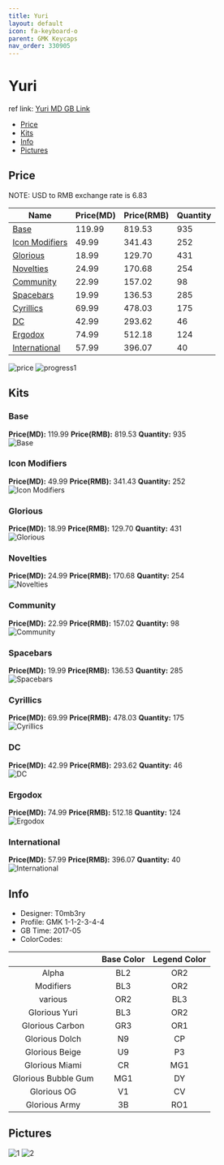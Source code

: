 ```yaml
---
title: Yuri
layout: default
icon: fa-keyboard-o
parent: GMK Keycaps
nav_order: 330905
---
```


# Yuri

ref link: [Yuri MD GB Link](https://www.massdrop.com/buy/massdrop-x-t0mb3ry-gmk-yuri-custom-keycap-set)

* [Price](#price)
* [Kits](#kits)
* [Info](#info)
* [Pictures](#pictures)


## Price  
NOTE: USD to RMB exchange rate is 6.83

| Name          | Price(MD)    |  Price(RMB) | Quantity |
| ------------- | ------------ |  ---------- | -------- |
|[Base](#base)|119.99|819.53|935|
|[Icon Modifiers](#icon-modifiers)|49.99|341.43|252|
|[Glorious](#glorious)|18.99|129.70|431|
|[Novelties](#novelties)|24.99|170.68|254|
|[Community](#community)|22.99|157.02|98|
|[Spacebars](#spacebars)|19.99|136.53|285|
|[Cyrillics](#cyrillics)|69.99|478.03|175|
|[DC](#dc)|42.99|293.62|46|
|[Ergodox](#ergodox)|74.99|512.18|124|
|[International](#international)|57.99|396.07|40|

<img src="{{ 'assets/images/gmk-keycaps/yuri/price.jpg' | relative_url }}" alt="price" class="image featured">
<img src="{{ 'assets/images/gmk-keycaps/yuri/progress1.png' | relative_url }}" alt="progress1" class="image featured">


## Kits
### Base
**Price(MD):** 119.99    **Price(RMB):** 819.53    **Quantity:** 935  
<img src="{{ 'assets/images/gmk-keycaps/yuri/kits_pics/base.jpg' | relative_url }}" alt="Base" class="image featured">

### Icon Modifiers
**Price(MD):** 49.99    **Price(RMB):** 341.43    **Quantity:** 252  
<img src="{{ 'assets/images/gmk-keycaps/yuri/kits_pics/icon-modifiers.jpg' | relative_url }}" alt="Icon Modifiers" class="image featured">

### Glorious
**Price(MD):** 18.99    **Price(RMB):** 129.70    **Quantity:** 431  
<img src="{{ 'assets/images/gmk-keycaps/yuri/kits_pics/glorious.jpg' | relative_url }}" alt="Glorious" class="image featured">

### Novelties
**Price(MD):** 24.99    **Price(RMB):** 170.68    **Quantity:** 254  
<img src="{{ 'assets/images/gmk-keycaps/yuri/kits_pics/novelties.jpg' | relative_url }}" alt="Novelties" class="image featured">

### Community
**Price(MD):** 22.99    **Price(RMB):** 157.02    **Quantity:** 98  
<img src="{{ 'assets/images/gmk-keycaps/yuri/kits_pics/community.jpg' | relative_url }}" alt="Community" class="image featured">

### Spacebars
**Price(MD):** 19.99    **Price(RMB):** 136.53    **Quantity:** 285  
<img src="{{ 'assets/images/gmk-keycaps/yuri/kits_pics/spacebars.jpg' | relative_url }}" alt="Spacebars" class="image featured">

### Cyrillics
**Price(MD):** 69.99    **Price(RMB):** 478.03    **Quantity:** 175  
<img src="{{ 'assets/images/gmk-keycaps/yuri/kits_pics/cyrillics.jpg' | relative_url }}" alt="Cyrillics" class="image featured">

### DC
**Price(MD):** 42.99    **Price(RMB):** 293.62    **Quantity:** 46  
<img src="{{ 'assets/images/gmk-keycaps/yuri/kits_pics/dc.jpg' | relative_url }}" alt="DC" class="image featured">

### Ergodox
**Price(MD):** 74.99    **Price(RMB):** 512.18    **Quantity:** 124  
<img src="{{ 'assets/images/gmk-keycaps/yuri/kits_pics/ergodox.jpg' | relative_url }}" alt="Ergodox" class="image featured">

### International
**Price(MD):** 57.99    **Price(RMB):** 396.07    **Quantity:** 40  
<img src="{{ 'assets/images/gmk-keycaps/yuri/kits_pics/international.jpg' | relative_url }}" alt="International" class="image featured">


## Info
* Designer: T0mb3ry
* Profile: GMK 1-1-2-3-4-4
* GB Time: 2017-05
* ColorCodes: 

| |Base Color     | Legend Color
| :-------------: | :-------------: | :------------:
|Alpha|BL2|OR2
|Modifiers|BL3|OR2
|various|OR2|BL3
|Glorious Yuri|BL3|OR2
|Glorious Carbon|GR3|OR1
|Glorious Dolch|N9|CP
|Glorious Beige|U9|P3
|Glorious Miami|CR|MG1
|Glorious Bubble Gum|MG1|DY
|Glorious OG|V1|CV
|Glorious Army|3B|RO1


## Pictures
<img src="{{ 'assets/images/gmk-keycaps/yuri/rendering_pics/1.jpg' | relative_url }}" alt="1" class="image featured">
<img src="{{ 'assets/images/gmk-keycaps/yuri/rendering_pics/2.jpg' | relative_url }}" alt="2" class="image featured">
